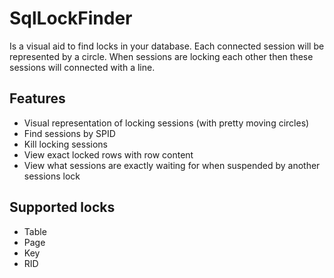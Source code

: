 # SqlLockFinder
Is a visual aid to find locks in your database.
Each connected session will be represented by a circle.  When sessions are locking each other then these sessions will connected with a line.

## Features
- Visual representation of locking sessions (with pretty moving circles)
- Find sessions by SPID
- Kill locking sessions
- View exact locked rows with row content
- View what sessions are exactly waiting for when suspended by another sessions lock

## Supported locks
- Table
- Page
- Key
- RID


